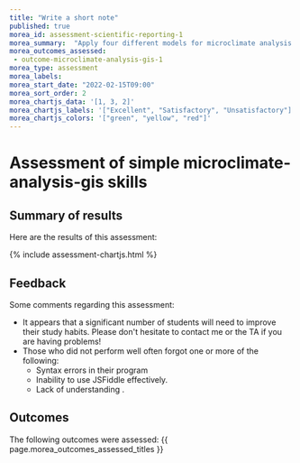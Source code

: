 ```yaml
---
title: "Write a short note"
published: true
morea_id: assessment-scientific-reporting-1
morea_summary:  "Apply four different models for microclimate analysis and write a shorte note"
morea_outcomes_assessed:
 - outcome-microclimate-analysis-gis-1
morea_type: assessment
morea_labels:
morea_start_date: "2022-02-15T09:00"
morea_sort_order: 2
morea_chartjs_data: '[1, 3, 2]'
morea_chartjs_labels: '["Excellent", "Satisfactory", "Unsatisfactory"]'
morea_chartjs_colors: '["green", "yellow", "red"]'
---
```

# Assessment of simple microclimate-analysis-gis skills

## Summary of results

Here are the results of this assessment:

{%  include assessment-chartjs.html  %}

## Feedback

Some comments regarding this assessment:

  * It appears that a significant number of students will need to improve their study habits. Please don't hesitate to contact me or the TA if you are having problems!
  * Those who did not perform well often forgot one or more of the following:
    * Syntax errors in their program
    * Inability to use JSFiddle effectively.
    * Lack of understanding .

## Outcomes

The following outcomes were assessed: {{ page.morea_outcomes_assessed_titles }}


